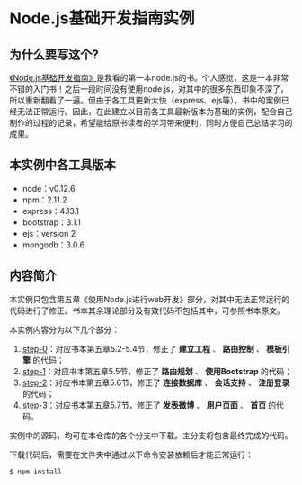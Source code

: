 # Node.js基础开发指南实例

## 为什么要写这个?
[《Node.js基础开发指南》](http://book.douban.com/subject/10789820/)是我看的第一本node.js的书。个人感觉，这是一本非常不错的入门书！之后一段时间没有使用node.js，对其中的很多东西印象不深了，所以重新翻看了一遍。但由于各工具更新太快（express、ejs等），书中的案例已经无法正常运行。因此，在此建立以目前各工具最新版本为基础的实例，配合自己制作的过程的记录，希望能给原书读者的学习带来便利，同时方便自己总结学习的成果。

## 本实例中各工具版本

* node：v0.12.6
* npm：2.11.2
* express：4.13.1
* bootstrap：3.1.1
* ejs：version 2
* mongodb：3.0.6

## 内容简介
本实例只包含第五章《使用Node.js进行web开发》部分，对其中无法正常运行的代码进行了修正。书本其余理论部分及有效代码不包括其中，可参照书本原文。

本实例内容分为以下几个部分：

1. [step-0](https://github.com/lizijie1993/node_microblog/tree/step-0)：对应书本第五章5.2-5.4节，修正了 **建立工程** 、 **路由控制** 、 **模板引擎** 的代码；
2. [step-1](https://github.com/lizijie1993/node_microblog/tree/step-1)：对应书本第五章5.5节，修正了 **路由规划** 、 **使用Bootstrap** 的代码；
3. [step-2](https://github.com/lizijie1993/node_microblog/tree/step-2)：对应书本第五章5.6节，修正了 **连接数据库** 、 **会话支持** 、 **注册登录** 的代码；
4. [step-3](https://github.com/lizijie1993/node_microblog/tree/step-3)：对应书本第五章5.7节，修正了 **发表微博** 、 **用户页面** 、 **首页** 的代码。

实例中的源码，均可在本仓库的各个分支中下载。主分支将包含最终完成的代码。

下载代码后，需要在文件夹中通过以下命令安装依赖后才能正常运行：

```
$ npm install
```
